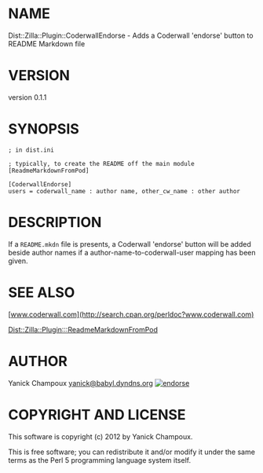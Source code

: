 # NAME

Dist::Zilla::Plugin::CoderwallEndorse - Adds a Coderwall 'endorse' button to README Markdown file

# VERSION

version 0.1.1

# SYNOPSIS

    ; in dist.ini

    ; typically, to create the README off the main module
    [ReadmeMarkdownFromPod]

    [CoderwallEndorse]
    users = coderwall_name : author name, other_cw_name : other author

# DESCRIPTION

If a `README.mkdn` file is presents, a Coderwall 'endorse' button will be
added beside author names if a author-name-to-coderwall-user mapping has been
given.

# SEE ALSO

[www.coderwall.com](http://search.cpan.org/perldoc?www.coderwall.com)

[Dist::Zilla::Plugin:::ReadmeMarkdownFromPod](http://search.cpan.org/perldoc?Dist::Zilla::Plugin:::ReadmeMarkdownFromPod)

# AUTHOR

Yanick Champoux <yanick@babyl.dyndns.org> [![endorse](http://api.coderwall.com/yanick/endorsecount.png)](http://coderwall.com/yanick)

# COPYRIGHT AND LICENSE

This software is copyright (c) 2012 by Yanick Champoux.

This is free software; you can redistribute it and/or modify it under
the same terms as the Perl 5 programming language system itself.
